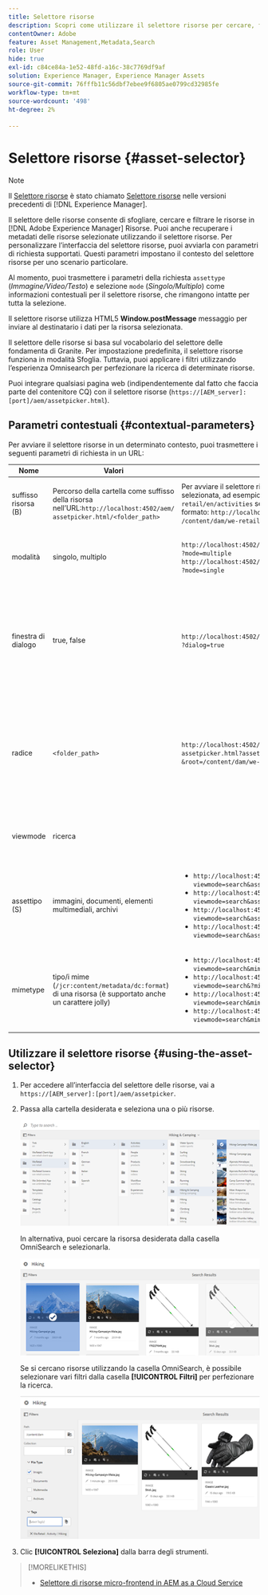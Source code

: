 ```yaml
---
title: Selettore risorse
description: Scopri come utilizzare il selettore risorse per cercare, filtrare, sfogliare e recuperare i metadati delle risorse in Adobe Experience Manager Assets. Scopri anche come personalizzare l’interfaccia del selettore delle risorse.
contentOwner: Adobe
feature: Asset Management,Metadata,Search
role: User
hide: true
exl-id: c84ce84a-1e52-48fd-a16c-38c7769df9af
solution: Experience Manager, Experience Manager Assets
source-git-commit: 76fffb11c56dbf7ebee9f6805ae0799cd32985fe
workflow-type: tm+mt
source-wordcount: '498'
ht-degree: 2%

---
```


# Selettore risorse {#asset-selector}

>[!NOTE]
>
>Il [Selettore risorse](https://experienceleague.adobe.com/docs/experience-manager-cloud-service/content/assets/manage/asset-selector.html?lang=en) è stato chiamato [Selettore risorse](https://helpx.adobe.com/experience-manager/6-2/assets/using/asset-picker.html) nelle versioni precedenti di [!DNL Experience Manager].

Il selettore delle risorse consente di sfogliare, cercare e filtrare le risorse in [!DNL Adobe Experience Manager] Risorse. Puoi anche recuperare i metadati delle risorse selezionate utilizzando il selettore risorse. Per personalizzare l’interfaccia del selettore risorse, puoi avviarla con parametri di richiesta supportati. Questi parametri impostano il contesto del selettore risorse per uno scenario particolare.

Al momento, puoi trasmettere i parametri della richiesta `assettype` (*Immagine/Video/Testo*) e selezione `mode` (*Singolo/Multiplo*) come informazioni contestuali per il selettore risorse, che rimangono intatte per tutta la selezione.

Il selettore risorse utilizza HTML5 **Window.postMessage** messaggio per inviare al destinatario i dati per la risorsa selezionata.

Il selettore delle risorse si basa sul vocabolario del selettore delle fondamenta di Granite. Per impostazione predefinita, il selettore risorse funziona in modalità Sfoglia. Tuttavia, puoi applicare i filtri utilizzando l’esperienza Omnisearch per perfezionare la ricerca di determinate risorse.

Puoi integrare qualsiasi pagina web (indipendentemente dal fatto che faccia parte del contenitore CQ) con il selettore risorse (`https://[AEM_server]:[port]/aem/assetpicker.html`).

## Parametri contestuali {#contextual-parameters}

Per avviare il selettore risorse in un determinato contesto, puoi trasmettere i seguenti parametri di richiesta in un URL:

| Nome | Valori | Esempio | Scopo |
|---|---|---|---|
| suffisso risorsa (B) | Percorso della cartella come suffisso della risorsa nell’URL:`http://localhost:4502/aem/`<br>`assetpicker.html/<folder_path>` | Per avviare il selettore risorse con una particolare cartella selezionata, ad esempio con la cartella `/content/dam/we-retail/en/activities` selezionato, l’URL deve essere nel formato: `http://localhost:4502/aem/assetpicker.html`<br>`/content/dam/we-retail/en/activities?assettype=images` | Se devi selezionare una particolare cartella all&#39;avvio del selettore di risorse, trasmettila come suffisso di risorsa. |
| modalità | singolo, multiplo | `http://localhost:4502/aem/assetpicker.html`<br>`?mode=multiple` <br> `http://localhost:4502/aem/assetpicker.html`<br>`?mode=single` | In modalità multipla, puoi selezionare più risorse contemporaneamente utilizzando il selettore risorse. |
| finestra di dialogo | true, false | `http://localhost:4502/aem/assetpicker.html`<br>`?dialog=true` | Utilizza questi parametri per aprire il selettore risorse come finestra di dialogo Granite. Questa opzione è applicabile solo quando avvii il selettore risorse tramite il campo Percorso Granite e lo configuri come URL pickerSrc. |
| radice | `<folder_path>` | `http://localhost:4502/aem/`<br>`assetpicker.html?assettype=images`<br>`&root=/content/dam/we-retail/en/activities` | Utilizza questa opzione per specificare la cartella principale per il selettore risorse. In questo caso, il selettore delle risorse consente di selezionare solo le risorse figlie (dirette/indirette) sotto la cartella principale. |
| viewmode | ricerca |  | Per avviare il selettore risorse in modalità di ricerca, con i parametri assettype e mimetype. |
| assettipo (S) | immagini, documenti, elementi multimediali, archivi | <ul><li>`http://localhost:4502/aem/assetpicker.html?viewmode=search&assettype=images`</li> <li>`http://localhost:4502/aem/assetpicker.html?viewmode=search&assettype=documents`</li> <li>`http://localhost:4502/aem/assetpicker.html?viewmode=search&assettype=multimedia`</li> <li>`http://localhost:4502/aem/assetpicker.html?viewmode=search&assettype=archives`</li> | Utilizza questa opzione per filtrare i tipi di risorse in base al valore passato. |
| mimetype | tipo/i mime (`/jcr:content/metadata/dc:format`) di una risorsa (è supportato anche un carattere jolly) | <ul><li>`http://localhost:4502/aem/assetpicker.html?viewmode=search&mimetype=image/png`</li>  <li>`http://localhost:4502/aem/assetpicker.html?viewmode=search&?mimetype=*png`</li>  <li>`http://localhost:4502/aem/assetpicker.html?viewmode=search&mimetype=*presentation`</li>  <li>`http://localhost:4502/aem/assetpicker?viewmode=search&mimetype=*presentation&mimetype=*png`</li></ul> | Utilizzala per filtrare le risorse in base ai tipi MIME |

## Utilizzare il selettore risorse {#using-the-asset-selector}

1. Per accedere all’interfaccia del selettore delle risorse, vai a `https://[AEM_server]:[port]/aem/assetpicker`.
1. Passa alla cartella desiderata e seleziona una o più risorse.

   ![chlimage_1-441](assets/chlimage_1-441.png)

   In alternativa, puoi cercare la risorsa desiderata dalla casella OmniSearch e selezionarla.

   ![chlimage_1-442](assets/chlimage_1-442.png)

   Se si cercano risorse utilizzando la casella OmniSearch, è possibile selezionare vari filtri dalla casella **[!UICONTROL Filtri]** per perfezionare la ricerca.

   ![chlimage_1-443](assets/chlimage_1-443.png)

1. Clic **[!UICONTROL Seleziona]** dalla barra degli strumenti.

>[!MORELIKETHIS]
>
>* [Selettore di risorse micro-frontend in AEM as a Cloud Service](https://experienceleague.adobe.com/docs/experience-manager-cloud-service/content/assets/manage/asset-selector.html?lang=en)
